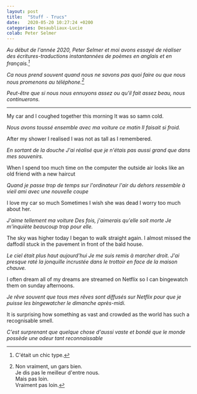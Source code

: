 ```yaml
---
layout: post
title:  "Stuff - Trucs"
date:   2020-05-20 10:27:24 +0200
categories: Desaubliaux-Lucie
colab: Peter Selmer
---
```


*Au début de l'année 2020, Peter Selmer et moi avons essayé de réaliser des écritures-traductions instantannées de poèmes en anglais et en français.[^1]*

[^1]: C'était un chic type.

*Ca nous prend souvent quand nous ne savons pas quoi faire ou que nous nous promenons au téléphone.[^bignote]*

[^bignote]: Non vraiment, un gars bien.    
Je dis pas le meilleur d'entre nous.    
Mais pas loin.    
Vraiment pas loin.

*Peut-être que si nous nous ennuyons assez ou qu'il fait assez beau, nous continuerons.*


***


My car and I coughed together this morning
It was so samn cold.

*Nous avons toussé ensemble avec ma voiture ce matin
Il faisait si froid.*


After my shower
I realised I was not as tall as I remembered.

*En sortant de la douche
J'ai réalisé que je n'étais pas aussi grand que dans mes souvenirs.*


When I spend too much time on the computer
the outside air looks like an old friend
with a new haircut

*Quand je passe trop de temps sur l'ordinateur
l'air du dehors ressemble à vieil ami
avec une nouvelle coupe*


I love my car so much 
Sometimes I wish she was dead
I worry too much about her.

*J'aime tellement ma voiture
Des fois, j'aimerais qu'elle soit morte
Je m'inquiète beaucoup trop pour elle.*


The sky was higher today
I began to walk straight again.
I almost missed the daffodil 
stuck in the pavement
in front of the bald house.

*Le ciel était plus haut aujourd'hui
Je me suis remis à marcher droit.
J'ai presque raté la jonquille
incrustée dans le trottoir
en face de la maison chauve.*


I often dream
all of my dreams are streamed on Netflix
so I can bingewatch them
on sunday afternoons.

*Je rêve souvent
que tous mes rêves sont diffusés sur Netflix
pour que je puisse les bingewatcher
le dimanche après-midi.*


It is surprising how
something as vast and crowded as the world
has such a recognisable smell.

*C'est surprenant que
quelque chose d'aussi vaste et bondé que le monde
possède une odeur tant reconnaissable*
